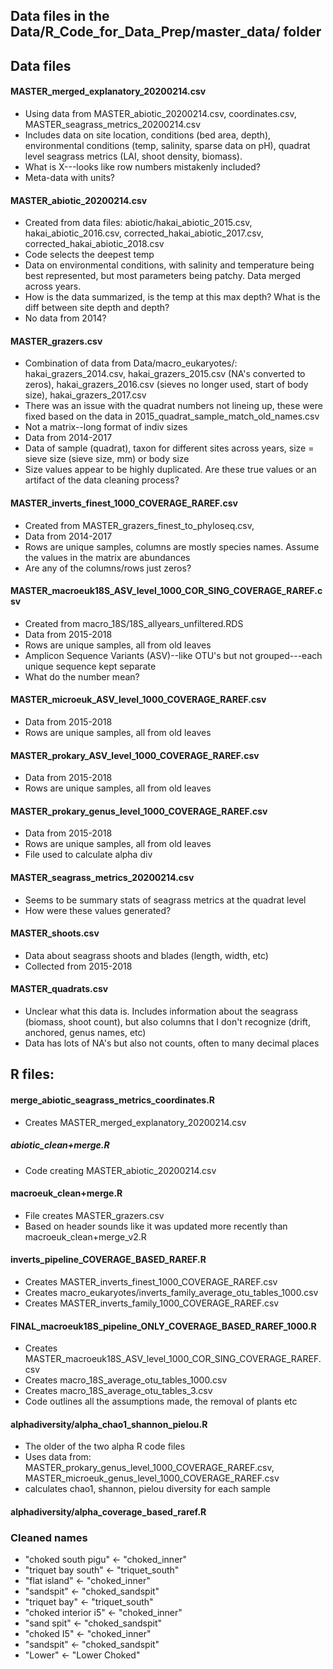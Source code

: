 
## Data files in the Data/R_Code_for_Data_Prep/master_data/ folder

## Data files
#### MASTER_merged_explanatory_20200214.csv
* Using data from MASTER_abiotic_20200214.csv, coordinates.csv, MASTER_seagrass_metrics_20200214.csv
* Includes data on site location, conditions (bed area, depth), environmental conditions (temp, salinity, sparse data on pH), quadrat level seagrass metrics (LAI, shoot density, biomass).
* What is X---looks like row numbers mistakenly included?
* Meta-data with units?

#### MASTER_abiotic_20200214.csv
* Created from data files: abiotic/hakai_abiotic_2015.csv, hakai_abiotic_2016.csv, corrected_hakai_abiotic_2017.csv, corrected_hakai_abiotic_2018.csv
* Code selects the deepest temp
* Data on environmental conditions, with salinity and temperature being best represented, but most parameters being patchy. Data merged across years.
* How is the data summarized, is the temp at this max depth? What is the diff between site depth and depth?
* No data from 2014?

#### MASTER_grazers.csv
* Combination of data from Data/macro_eukaryotes/: hakai_grazers_2014.csv, hakai_grazers_2015.csv (NA's converted to zeros), hakai_grazers_2016.csv (sieves no longer used, start of body size), hakai_grazers_2017.csv 
* There was an issue with the quadrat numbers not lineing up, these were fixed based on the data in 2015_quadrat_sample_match_old_names.csv
* Not a matrix--long format of indiv sizes
* Data from 2014-2017
* Data of sample (quadrat), taxon for different sites across years, size = sieve size (sieve size, mm) or body size
* Size values appear to be highly duplicated. Are these true values or an artifact of the data cleaning process?

#### MASTER_inverts_finest_1000_COVERAGE_RAREF.csv
* Created from MASTER_grazers_finest_to_phyloseq.csv, 
* Data from 2014-2017
* Rows are unique samples, columns are mostly species names. Assume the values in the matrix are abundances
* Are any of the columns/rows just zeros?

#### MASTER_macroeuk18S_ASV_level_1000_COR_SING_COVERAGE_RAREF.csv
* Created from macro_18S/18S_allyears_unfiltered.RDS
* Data from 2015-2018
* Rows are unique samples, all from old leaves
* Amplicon Sequence Variants (ASV)--like OTU's but not grouped---each unique sequence kept separate
* What do the number mean? 

#### MASTER_microeuk_ASV_level_1000_COVERAGE_RAREF.csv
* Data from 2015-2018
* Rows are unique samples, all from old leaves

#### MASTER_prokary_ASV_level_1000_COVERAGE_RAREF.csv
* Data from 2015-2018
* Rows are unique samples, all from old leaves

#### MASTER_prokary_genus_level_1000_COVERAGE_RAREF.csv
* Data from 2015-2018
* Rows are unique samples, all from old leaves
* File used to calculate alpha div

#### MASTER_seagrass_metrics_20200214.csv
* Seems to be summary stats of seagrass metrics at the quadrat level
* How were these values generated?

#### MASTER_shoots.csv
* Data about seagrass shoots and blades (length, width, etc)
* Collected from 2015-2018

#### MASTER_quadrats.csv
* Unclear what this data is. Includes information about the seagrass (biomass, shoot count), but also columns that I don't recognize (drift, anchored, genus names, etc)
* Data has lots of NA's but also not counts, often to many decimal places

## R files:
#### merge_abiotic_seagrass_metrics_coordinates.R 
* Creates MASTER_merged_explanatory_20200214.csv 

##### abiotic_clean+merge.R
* Code creating MASTER_abiotic_20200214.csv

#### macroeuk_clean+merge.R 
* File creates MASTER_grazers.csv
* Based on header sounds like it was updated more recently than macroeuk_clean+merge_v2.R

#### inverts_pipeline_COVERAGE_BASED_RAREF.R
* Creates MASTER_inverts_finest_1000_COVERAGE_RAREF.csv
* Creates macro_eukaryotes/inverts_family_average_otu_tables_1000.csv
* Creates MASTER_inverts_family_1000_COVERAGE_RAREF.csv

#### FINAL_macroeuk18S_pipeline_ONLY_COVERAGE_BASED_RAREF_1000.R
* Creates MASTER_macroeuk18S_ASV_level_1000_COR_SING_COVERAGE_RAREF.csv
* Creates macro_18S_average_otu_tables_1000.csv
* Creates macro_18S_average_otu_tables_3.csv
* Code outlines all the assumptions made, the removal of plants etc

#### alphadiversity/alpha_chao1_shannon_pielou.R
* The older of the two alpha R code files
* Uses data from: MASTER_prokary_genus_level_1000_COVERAGE_RAREF.csv, MASTER_microeuk_genus_level_1000_COVERAGE_RAREF.csv
* calculates chao1, shannon, pielou diversity for each sample

#### alphadiversity/alpha_coverage_based_raref.R

### Cleaned names
* "choked south pigu" <- "choked_inner"
* "triquet bay south" <- "triquet_south"
* "flat island" <- "choked_inner"
* "sandspit" <- "choked_sandspit"
* "triquet bay" <- "triquet_south"
* "choked interior i5" <- "choked_inner"
* "sand spit" <- "choked_sandspit"
* "choked I5" <- "choked_inner"
* "sandspit" <- "choked_sandspit"
* "Lower" <- "Lower Choked"

